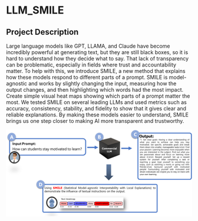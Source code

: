 # LLM_SMILE
 

## Project Description
Large language models like GPT, LLAMA, and Claude have become incredibly powerful at generating text, but they are still black boxes, so it is hard to understand how they decide what to say. That lack of transparency can be problematic, especially in fields where trust and accountability matter. To help with this, we introduce SMILE, a new method that explains how these models respond to different parts of a prompt. SMILE is model-agnostic and works by slightly changing the input, measuring how the output changes, and then highlighting which words had the most impact. Create simple visual heat maps showing which parts of a prompt matter the most. We tested SMILE on several leading LLMs and used metrics such as accuracy, consistency, stability, and fidelity to show that it gives clear and reliable explanations. By making these models easier to understand, SMILE brings us one step closer to making AI more transparent and trustworthy.

![Graphical Abstract](https://github.com/Sara068/LLM-SMILE/blob/main/docs/Figures/ExplainableLLM_Graphical_Abstract.png)

